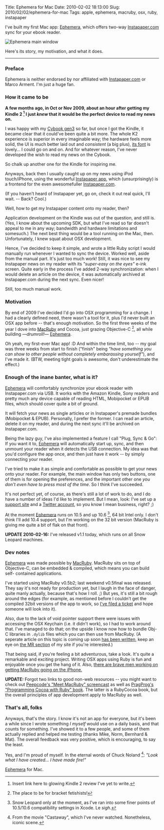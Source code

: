 Title: Ephemera for Mac
Date: 2010-02-02 18:13:00
Slug: 2010/02/02/ephemera-for-mac
Tags: apple, ephemera, macruby, osx, ruby, instapaper


I've built my first Mac app: [Ephemera][1], which offers two-way
[Instapaper.com][2] sync for your ebook reader.

![Ephemera main window][3]

Here's its story, my motivation, and what it does.

* * *

### Preface

Ephemera is neither endorsed by nor affiliated with [Instapaper.com][2] or
Marco Arment. I'm just a huge fan.

### How it came to be

**A few months ago, in Oct or Nov 2009, about an hour after getting my Kindle
2 [^1] I just _knew_ that it would be the perfect device to read my news on.**

I was happy with my [Cybook gen3][5] so far, but once I got the Kindle, it
became clear that it could've been quite a bit more. The whole K2 experience
is superior in every imaginable way; the hardware feels more solid, the UI is
much better laid out and _consistent_ (a big plus), [its font][6] is lovely… I
could go on and on. And for whatever reason, I've never developed the wish to
read my news on the Cybook.

So chalk up another one for the Kindle for inspiring me.

Anyways, back then I usually caught up on my news using iPod touch/iPhone,
using the wonderful [Instapaper app][7], which (unsurprisingly) is a frontend
for the even awesomefuller [Instapaper.com][2].

(If you haven't heard of Instapaper yet, go on, check it out real quick, I'll
wait. -- Back? Cool.)

Well, how to get my Instapaper content onto my reader, then?

Application development on the Kindle was out of the question, and still is.
(Yes, I know about the upcoming SDK, but what I've read so far doesn't appeal
to me in any way; bandwidth and hardware limitations and somesuch.) The next
best thing would be a tool running on the Mac, then. Unfortunately, I knew
squat about OSX development.

Hence, I've decided to keep it simple, and wrote a little Ruby script I would
manually run whenever I wanted to sync the device. Worked well, aside from the
manual part. It's just too much work! Still, it was nice to see my Instapaper
news on my reader with its _"super-easy on the eyes"_ e-ink screen. Quite
early in the process I've added 2-way synchronization: when I would delete an
article on the device, it was automatically archived at Instapaper.com during
the next sync. Even nicer!

Still, too much manual work.

### Motivation

By end of 2009 I've decided I'd go into OSX programming for a change. I had a
clearly defined need, there wasn't a tool for it, plus I'd never built an OSX
app before -- that's enough motivation. So the first three weeks of the year I
dove into [MacRuby][8] and Cocoa, just grazing Objective-C [^2], all while
building —_drumroll!_— [Ephemera][1].

Oh yeah, my first-ever Mac app! :D And within the time limit, too -- my goal
was three weeks from start to finish ("finish" being _"have something you can
show to other people without completely embarassing yourself"_), and I've made
it. (BTW, meeting tight goals is awesome, don't underestimate the effect.)

### Enough of the inane banter, what is it?

[Ephemera][1] will comfortably synchronize your ebook reader with
Instapaper.com via USB. It works with the Amazon Kindle, Sony readers and
pretty much any device capable of reading HTML, Mobipocket or EPUB files,
which should cover quite a bit of ground.

It will fetch your news as single articles or in Instapaper's premade bundles
(Mobipocket & EPUB). Personally, I prefer the former. I can read an article,
delete it on my reader, and during the next sync it'll be archived on
Instapaper.com.

Being the lazy guy, I've also implemented a feature I call "Plug, Sync & Go":
If you want it to, [Ephemera][1] will automatically start up, sync, and then
unmount your reader when it detects the USB connection. My idea was that you'd
configure the app once, and then just have it work -- by simply connecting
your reader.

I've tried to make it as simple and comfortable as possible to get your news
onto your reader. For example, the main window has only two buttons, one of
them is for opening the preferences, and the important other one _you don't
even have to press most of the time_. So I think I've succeeded.

It's not perfect yet, of course, as there's still a lot of work to do, and I
do have a number of ideas I'd like to implement. But I mean, look: I've set up
a [support site][10] and a [Twitter account][11], so you know I mean business,
right? ;)

At the moment [Ephemera][1] runs on 10.5 and up 10.6 [^3], 64 bit Intel
only. I don't think I'll add 10.4 support, but I'm working on the 32 bit
version (MacRuby is giving me quite a bit of flak on that front).

**UPDATE 2010-02-16:** I've released v1.1 today, which runs on all Snow Leopard machines.

### Dev notes

[Ephemera][1] was made possible by [MacRuby][8]. MacRuby sits on top of
Objective-C, can be embedded & compiled, which means you can build self-
contained applications.

I've started using MacRuby v0.5b2; last weekend v0.5final was released. They
say it's not ready for production yet, but I laugh in the face of danger,
quite manly actually, because that's how I roll. ;) But yes, it's still a bit
rough around the edges (for example, as mentioned before I couldn't get the
compiled 32bit versions of the app to work, so [I've filed a ticket][13] and
hope someone will look into it).

Also, due to the lack of void pointer support there were issues with accessing
the OSX Keychain (i.e. it didn't work), so I had to work around that. I've
managed to do that; on the upside I know now how to bundle Obj-C libraries in
`.dylib` files which you can then use from MacRuby. (A seperate article on
this topic is coming up soon [has been written][14], keep an eye on [the MR
section][15] of my site if you're interested.)

That being said, if you're feeling a bit adventurous, take a look. It's quite
a remarkable and exciting project. Writing OSX apps using Ruby is fun and
enjoyable once you get the hang of it. Also, [there are brave men working on
getting MacRuby going on the iPhone.][16]

**UPDATE:** Forgot two links to good non-web resources -- you might want to
check out [Peepcode's "Meet MacRuby" screencast][17] as well as
[PragProg's "Programming Cocoa with Ruby" book][18]. The latter is a RubyCocoa
book, but the overall principles of app development apply to MacRuby as well.

### That's all, folks

Anyways, that's the story. I know it's not an app for everyone, but it's been
a while since I wrote something _I myself_ would use on a daily basis, and
that counts for something. I've showed it to a few people, and some of them
actually replied and helped me testing (thanks Mike, Norm, Bernhard & Mat).
The overall feedback was very positive, which is encouraging, to say the
least.

Yes, and I'm proud of myself. In the eternal words of Chuck Noland [^4]:
_"Look what I have created… I have made fire!"_

[Ephemera][1] for Mac.


[^1]: Insert link here to glowing Kindle 2 review I've yet to write.
[^2]: The place to be for bracket fetishists!
[^3]: Snow Leopard only at the moment, as I've ran into some finer points of
      10.5/10.6 compatibility settings in Xcode. Le _sigh_.
[^4]: From the movie "Castaway", which I've never watched. Nonetheless,
      iconic scene.

   [1]: http://goephemera.com
   [2]: http://instapaper.com
   [3]: http://dl.dropbox.com/u/7298/blog/367163850_1.png
   [4]: #fn:p367163850-1
   [5]: http://
   [6]: http://new.myfonts.com/fonts/linotype/pmn-caecilia/
   [7]: http://instapaper.com/iphone
   [8]: http://macruby.org
   [9]: #fn:p367163850-2
   [10]: http://getsatisfaction.com/municode/products/municode_ephemera
   [11]: http://twitter.com/ephemera
   [12]: #fn:p367163850-3
   [13]: http://www.macruby.org/trac/ticket/579
   [14]: http://blog.zottmann.org/post/370827421/accessing-the-keychain-with-macruby
   [15]: http://blog.zottmann.org/tagged/macruby
   [16]: http://www.mail-archive.com/macruby-devel@lists.macosforge.org/msg03368.html
   [17]: http://peepcode.com/products/meet-macruby
   [18]: http://www.pragprog.com/titles/bmrc/programming-cocoa-with-ruby
   [19]: #fn:p367163850-4
   [20]: #fnref:p367163850-1
   [21]: #fnref:p367163850-2
   [22]: #fnref:p367163850-3
   [23]: #fnref:p367163850-4
